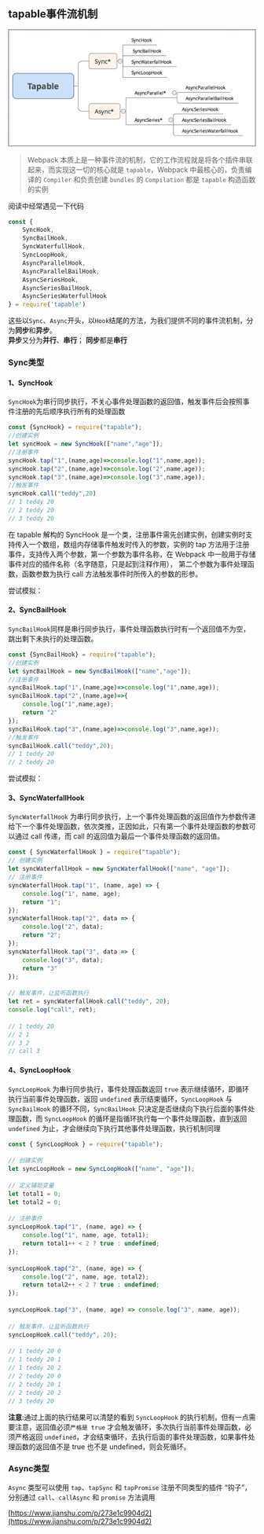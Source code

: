 ## tapable事件流机制

![Alt tapable](../../static/images/webpack/tapable.png)
>Webpack 本质上是一种事件流的机制，它的工作流程就是将各个插件串联起来，而实现这一切的核心就是 `tapable`，Webpack 中最核心的，负责编译的 `Compiler` 和负责创建 `bundles` 的 `Compilation` 都是 `tapable` 构造函数的实例

阅读中经常遇见一下代码
```js
const {
    SyncHook,
    SyncBailHook,
    SyncWaterfullHook,
    SyncLoopHook,
    AsyncParallelHook,
    AsyncParallelBailHook,
    AsyncSeriesHook,
    AsyncSeriesBailHook,
    AsyncSeriesWaterfullHook
} = require('tapable')
```
这些以`Sync`、`Async`开头，以`Hook`结尾的方法，为我们提供不同的事件流机制，分为**同步**和**异步**。<br>
**异步**又分为**并行**、**串行**；
**同步**都是**串行**

### Sync类型
#### 1、SyncHook
`SyncHook`为串行同步执行，不关心事件处理函数的返回值，触发事件后会按照事件注册的先后顺序执行所有的处理函数
```js
const {SyncHook} = require("tapable");
//创建实例
let syncHook = new SyncHook(["name","age"]);
//注册事件
syncHook.tap("1",(name,age)=>console.log("1",name,age));
syncHook.tap("2",(name,age)=>console.log("2",name,age));
syncHook.tap("3",(name,age)=>console.log("3",name,age));
//触发事件
syncHook.call("teddy",20)
// 1 teddy 20
// 2 teddy 20
// 3 teddy 20
```
在 tapable 解构的 SyncHook 是一个类，注册事件需先创建实例，创建实例时支持传入一个数组，数组内存储事件触发时传入的参数，实例的 tap 方法用于注册事件，支持传入两个参数，第一个参数为事件名称，在 Webpack 中一般用于存储事件对应的插件名称（名字随意，只是起到注释作用）， 第二个参数为事件处理函数，函数参数为执行 call 方法触发事件时所传入的参数的形参。

尝试模拟：

#### 2、SyncBailHook
`SyncBailHook`同样是串行同步执行，事件处理函数执行时有一个返回值不为空，跳出剩下未执行的处理函数。
```js
const {SyncBailHook} = require("tapable");
//创建实例
let syncBailHook = new SyncBailHook(["name","age"]);
//注册事件
syncBailHook.tap("1",(name,age)=>console.log("1",name,age));
syncBailHook.tap("2",(name,age)=>{
    console.log("1",name,age);
    return "2"
});
syncBailHook.tap("3",(name,age)=>console.log("3",name,age));
//触发事件
syncBailHook.call("teddy",20);
// 1 teddy 20
// 2 teddy 20
```

尝试模拟：

#### 3、SyncWaterfallHook
`SyncWaterfallHook` 为串行同步执行，上一个事件处理函数的返回值作为参数传递给下一个事件处理函数，依次类推，正因如此，只有第一个事件处理函数的参数可以通过 call 传递，而 call 的返回值为最后一个事件处理函数的返回值。
```js
const { SyncWaterfallHook } = require("tapable");
// 创建实例
let syncWaterfallHook = new SyncWaterfallHook(["name", "age"]);
// 注册事件
syncWaterfallHook.tap("1", (name, age) => {
    console.log("1", name, age);
    return "1";
});
syncWaterfallHook.tap("2", data => {
    console.log("2", data);
    return "2";
});
syncWaterfallHook.tap("3", data => {
    console.log("3", data);
    return "3"
});

// 触发事件，让监听函数执行
let ret = syncWaterfallHook.call("teddy", 20);
console.log("call", ret);

// 1 teddy 20
// 2 1
// 3 2
// call 3
```
#### 4、SyncLoopHook
`SyncLoopHook` 为串行同步执行，事件处理函数返回 `true` 表示继续循环，即循环执行当前事件处理函数，返回 `undefined` 表示结束循环，`SyncLoopHook` 与 `SyncBailHook` 的循环不同，`SyncBailHook` 只决定是否继续向下执行后面的事件处理函数，而 `SyncLoopHook` 的循环是指循环执行每一个事件处理函数，直到返回 `undefined` 为止，才会继续向下执行其他事件处理函数，执行机制同理
```js
const { SyncLoopHook } = require("tapable");

// 创建实例
let syncLoopHook = new SyncLoopHook(["name", "age"]);

// 定义辅助变量
let total1 = 0;
let total2 = 0;

// 注册事件
syncLoopHook.tap("1", (name, age) => {
    console.log("1", name, age, total1);
    return total1++ < 2 ? true : undefined;
});

syncLoopHook.tap("2", (name, age) => {
    console.log("2", name, age, total2);
    return total2++ < 2 ? true : undefined;
});

syncLoopHook.tap("3", (name, age) => console.log("3", name, age));

// 触发事件，让监听函数执行
syncLoopHook.call("teddy", 20);

// 1 teddy 20 0
// 1 teddy 20 1
// 1 teddy 20 2
// 2 teddy 20 0
// 2 teddy 20 1
// 2 teddy 20 2
// 3 teddy 20
```
**注意**:通过上面的执行结果可以清楚的看到 `SyncLoopHook` 的执行机制，但有一点需要注意，返回值必须`严格是 true` 才会触发循环，多次执行当前事件处理函数，必须严格返回 `undefined`，才会结束循环，去执行后面的事件处理函数，如果事件处理函数的返回值不是 true 也不是 undefined，则会死循环。

### Async类型
`Async` 类型可以使用 `tap`、`tapSync` 和 `tapPromise` 注册不同类型的插件 “钩子”，分别通过 `call`、`callAsync` 和 `promise` 方法调用

[https://www.jianshu.com/p/273e1c9904d2](https://www.jianshu.com/p/273e1c9904d2)